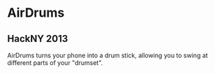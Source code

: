 AirDrums
========
HackNY 2013
-----------
AirDrums turns your phone into a drum stick, allowing you to swing at different parts of your "drumset".
